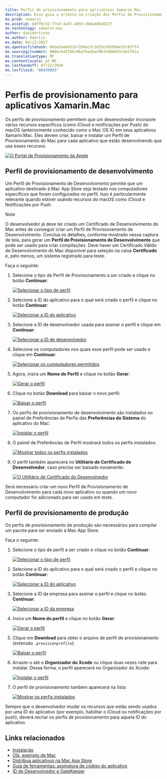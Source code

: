 ```yaml
---
title: Perfis de provisionamento para aplicativos Xamarin.Mac
description: Esse guia o orienta na criação dos Perfis de Provisionamento que serão necessários para publicar um aplicativo Xamarin.Mac.
ms.prod: xamarin
ms.assetid: bdff6c32-f7e3-4a97-a093-dbda48be8227
ms.technology: xamarin-mac
author: davidortinau
ms.author: daortin
ms.date: 04/12/2017
ms.openlocfilehash: 0bde2ee6451b7160ac7c1655e705984e53c82ff4
ms.sourcegitcommit: 008bcbd37b6c96a7be2baf0633d066931d41f61a
ms.translationtype: MT
ms.contentlocale: pt-BR
ms.lasthandoff: 07/22/2020
ms.locfileid: "86939003"
---
```

# <a name="provisioning-profiles-for-xamarinmac-apps"></a>Perfis de provisionamento para aplicativos Xamarin.Mac

Os perfis de provisionamento permitem que um desenvolvedor incorpore vários recursos específicos (como iCloud e notificações por Push) do macOS (anteriormente conhecido como o Mac OS X) em seus aplicativos Xamarin.Mac. Eles devem criar, baixar e instalar um Perfil de Provisionamento do Mac para cada aplicativo que estão desenvolvendo que usa esses recursos.

[![O Portal de Provisionamento da Apple](profiles-images/certif13.png)](profiles-images/certif13.png#lightbox)

## <a name="development-provisioning-profile"></a>Perfil de provisionamento de desenvolvimento

Um Perfil de Provisionamento de Desenvolvimento permite que um aplicativo destinado à Mac App Store seja testado nos computadores específicos que foram configurados no perfil. Isso é particularmente relevante quando estiver usando recursos do macOS como iCloud e Notificações por Push.

> [!NOTE]
> O desenvolvedor já deve ter criado um Certificado de Desenvolvimento do Mac antes de conseguir criar um Perfil de Provisionamento de Desenvolvimento. Conclua os detalhes, conforme mostrado nessa captura de tela, para gerar um **Perfil de Provisionamento de Desenvolvimento** que pode ser usado para criar compilações. Deve haver um Certificado Válido de Desenvolvimento do Mac disponível para seleção na caixa **Certificado** e, pelo menos, um sistema registrado para teste.

Faça o seguinte:

1. Selecione o tipo de Perfil de Provisionamento a ser criado e clique no botão **Continuar**:

    [![Selecionar o tipo de perfil](profiles-images/certif14.png)](profiles-images/certif14.png#lightbox)
2. Selecione a ID do aplicativo para o qual será criado o perfil e clique no botão **Continuar**:

    [![Selecionar a ID do aplicativo](profiles-images/certif15.png)](profiles-images/certif15.png#lightbox)
3. Selecione a ID de desenvolvedor usada para assinar o perfil e clique em **Continuar**:

    [![Selecionar a ID de desenvolvedor](profiles-images/certif16.png)](profiles-images/certif16.png#lightbox)
4. Selecione os computadores nos quais esse perfil pode ser usado e clique em **Continuar**:

    [![Selecionar os computadores permitidos](profiles-images/certif17.png)](profiles-images/certif17.png#lightbox)
5. Agora, insira um **Nome do Perfil** e clique no botão **Gerar**:

    [![Gerar o perfil](profiles-images/certif18.png)](profiles-images/certif18.png#lightbox)
6. Clique no botão **Download** para baixar o novo perfil:

    [![Baixar o perfil](profiles-images/certif19.png)](profiles-images/certif19.png#lightbox)
7. Os perfis de provisionamento de desenvolvimento são instalados no painel de Preferências de Perfis das **Preferências do Sistema** do aplicativo do Mac:

    [![Instalar o perfil](profiles-images/certif20.png)](profiles-images/certif20.png#lightbox)
8. O painel de Preferências de Perfil mostrará todos os perfis instalados:

    [![Mostrar todos os perfis instalados](profiles-images/image47.png)](profiles-images/image47.png#lightbox)
9. O perfil também aparecerá no **Utilitário de Certificado de Desenvolvedor**, caso precise ser baixado novamente:

    [![O Utilitário de Certificado do Desenvolvedor](profiles-images/image48.png)](profiles-images/image48.png#lightbox)

Será necessário criar um novo Perfil de Provisionamento de Desenvolvimento para cada novo aplicativo ou quando um novo computador for adicionado para ser usado em teste.

## <a name="production-provisioning-profile"></a>Perfil de provisionamento de produção

Os perfis de provisionamento de produção são necessários para compilar um pacote para ser enviado à Mac App Store.

Faça o seguinte:

1. Selecione o tipo de perfil a ser criado e clique no botão **Continuar**:

    [![Selecionar o tipo de perfil](profiles-images/certif21.png)](profiles-images/certif21.png#lightbox)
2. Selecione a ID do aplicativo para o qual será criado o perfil e clique no botão **Continuar**:

    [![Selecionar a ID do aplicativo](profiles-images/certif15.png)](profiles-images/certif15.png#lightbox)
3. Selecione a ID da empresa para assinar o perfil e clique no botão **Continuar**:

    [![Selecionar a ID da empresa](profiles-images/certif23.png)](profiles-images/certif23.png#lightbox)
4. Insira um **Nome do perfil** e clique no botão **Gerar**:

    [![Gerar o perfil](profiles-images/certif24.png)](profiles-images/certif24.png#lightbox)
5. Clique em **Download** para obter o arquivo de perfil de provisionamento (extensão `.provisionprofile`):

    [![Baixar o perfil](profiles-images/certif25.png)](profiles-images/certif25.png#lightbox)
6. Arraste-o até o **Organizador do Xcode** ou clique duas vezes nele para instalar. Dessa forma, o perfil aparecerá no Organizador do Xcode:

    [![Instalar o perfil](profiles-images/image51.png)](profiles-images/image51.png#lightbox)
7. O perfil de provisionamento também aparecerá na lista:

    [![Mostrar os perfis instalados](profiles-images/certif26.png)](profiles-images/certif26.png#lightbox)

Sempre que o desenvolvedor mudar os recursos que estão sendo usados por uma ID do aplicativo (por exemplo, habilitar o iCloud ou notificações por push), deverá recriar os perfis de provisionamento para aquela ID do aplicativo.

## <a name="related-links"></a>Links relacionados

- [Instalação](~//mac/get-started/installation.md)
- [Olá, exemplo de Mac](~//mac/get-started/hello-mac.md)
- [Distribua aplicativos na Mac App Store](https://developer.apple.com/devcenter/mac/checklist/)
- [Guia de ferramentas: assinatura de código do aplicativo](https://developer.apple.com/library/mac/#documentation/ToolsLanguages/Conceptual/OSXWorkflowGuide/CodeSigning/CodeSigning.html)
- [ID de Desenvolvedor e GateKeeper](https://developer.apple.com/developer-id/)
